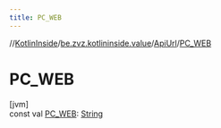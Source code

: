```yaml
---
title: PC_WEB
---
```

//[KotlinInside](../../../index.html)/[be.zvz.kotlininside.value](../index.html)/[ApiUrl](index.html)/[PC_WEB](-p-c_-w-e-b.html)



# PC_WEB



[jvm]\
const val [PC_WEB](-p-c_-w-e-b.html): [String](https://kotlinlang.org/api/latest/jvm/stdlib/kotlin/-string/index.html)




